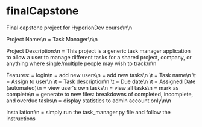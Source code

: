 # finalCapstone
Final capstone project for HyperionDev course\n\n

Project Name:\n
= Task Manager\n\n

Project Description:\n
    = This project is a generic task manager application to
      allow a user to manage different tasks for a shared project, company,
      or anything where single/multiple people may wish to track\n\n

Features:
    = login\n
    = add new users\n
    = add new tasks\n
\t        = Task name\n
\t        = Assign to user\n
\t        = Task description\n
\t        = Due date\n
\t        = Assigned Date (automated)\n
    = view user's own tasks\n
    = view all tasks\n
    = mark as complete\n
    = generate to new files: breakdowns of completed, incomplete, and overdue tasks\n
    = display statistics to admin account only\n\n

Installation:\n
    = simply run the task_manager.py file and follow the instructions
